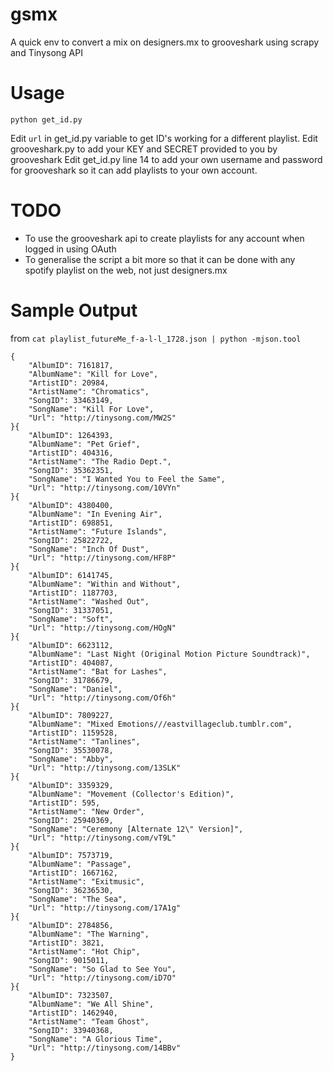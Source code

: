 gsmx
====

A quick env to convert a mix on designers.mx to grooveshark using scrapy and Tinysong API

Usage
====
`python get_id.py`

Edit `url` in get_id.py variable to get ID's working for a different playlist.
Edit grooveshark.py to add your KEY and SECRET provided to you by grooveshark
Edit get_id.py line 14 to add your own username and password for grooveshark so it can add playlists to your own account.

TODO
====
* To use the grooveshark api to create playlists for any account when logged in using OAuth
* To generalise the script a bit more so that it can be done with any spotify playlist on the web, not just designers.mx

Sample Output
====
from `cat playlist_futureMe_f-a-l-l_1728.json | python -mjson.tool`
```
{
    "AlbumID": 7161817,
    "AlbumName": "Kill for Love",
    "ArtistID": 20984,
    "ArtistName": "Chromatics",
    "SongID": 33463149,
    "SongName": "Kill For Love",
    "Url": "http://tinysong.com/MW2S"
}{
    "AlbumID": 1264393,
    "AlbumName": "Pet Grief",
    "ArtistID": 404316,
    "ArtistName": "The Radio Dept.",
    "SongID": 35362351,
    "SongName": "I Wanted You to Feel the Same",
    "Url": "http://tinysong.com/10VYn"
}{
    "AlbumID": 4380400,
    "AlbumName": "In Evening Air",
    "ArtistID": 698851,
    "ArtistName": "Future Islands",
    "SongID": 25822722,
    "SongName": "Inch Of Dust",
    "Url": "http://tinysong.com/HF8P"
}{
    "AlbumID": 6141745,
    "AlbumName": "Within and Without",
    "ArtistID": 1187703,
    "ArtistName": "Washed Out",
    "SongID": 31337051,
    "SongName": "Soft",
    "Url": "http://tinysong.com/HOgN"
}{
    "AlbumID": 6623112,
    "AlbumName": "Last Night (Original Motion Picture Soundtrack)",
    "ArtistID": 404087,
    "ArtistName": "Bat for Lashes",
    "SongID": 31786679,
    "SongName": "Daniel",
    "Url": "http://tinysong.com/Of6h"
}{
    "AlbumID": 7809227,
    "AlbumName": "Mixed Emotions///eastvillageclub.tumblr.com",
    "ArtistID": 1159528,
    "ArtistName": "Tanlines",
    "SongID": 35530078,
    "SongName": "Abby",
    "Url": "http://tinysong.com/13SLK"
}{
    "AlbumID": 3359329,
    "AlbumName": "Movement (Collector's Edition)",
    "ArtistID": 595,
    "ArtistName": "New Order",
    "SongID": 25940369,
    "SongName": "Ceremony [Alternate 12\" Version]",
    "Url": "http://tinysong.com/vT9L"
}{
    "AlbumID": 7573719,
    "AlbumName": "Passage",
    "ArtistID": 1667162,
    "ArtistName": "Exitmusic",
    "SongID": 36236530,
    "SongName": "The Sea",
    "Url": "http://tinysong.com/17A1g"
}{
    "AlbumID": 2784856,
    "AlbumName": "The Warning",
    "ArtistID": 3821,
    "ArtistName": "Hot Chip",
    "SongID": 9015011,
    "SongName": "So Glad to See You",
    "Url": "http://tinysong.com/iD7O"
}{
    "AlbumID": 7323507,
    "AlbumName": "We All Shine",
    "ArtistID": 1462940,
    "ArtistName": "Team Ghost",
    "SongID": 33940368,
    "SongName": "A Glorious Time",
    "Url": "http://tinysong.com/14BBv"
}
```